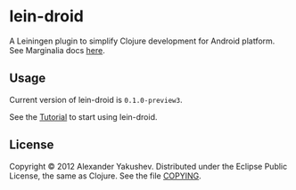 # lein-droid

A Leiningen plugin to simplify Clojure development for Android
platform. See Marginalia docs [here](http://clojure-android.github.io/lein-droid/).

## Usage

Current version of lein-droid is `0.1.0-preview3`.

See the
[Tutorial](https://github.com/clojure-android/lein-droid/wiki/Tutorial)
to start using lein-droid.

## License

Copyright © 2012 Alexander Yakushev. Distributed under the Eclipse
Public License, the same as Clojure. See the file
[COPYING](https://github.com/clojure-android/lein-droid/blob/master/README.md).

